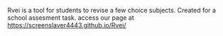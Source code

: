 Rvei is a tool for students to revise a few choice subjects.
Created for a school assesment task.
access our page at https://screenslaver4443.github.io/Rvei/
